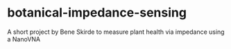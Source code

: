 # botanical-impedance-sensing
A short project by Bene Skirde to measure plant health via impedance using a NanoVNA
